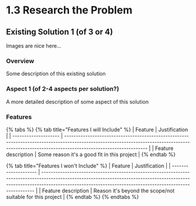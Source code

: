# 1.3 Research the Problem

## Existing Solution 1 (of 3 or 4)

Images are nice here...

### Overview

Some description of this existing solution

### Aspect 1 (of 2-4 aspects per solution?)

A more detailed description of some aspect of this solution

### Features

{% tabs %}
{% tab title="Features I will Include" %}
| Feature              | Justification                                                                                                                                                                                   |
| -------------------- | ----------------------------------------------------------------------------------------------------------------------------------------------------------------------------------------------- |
| Feature description     | Some reason it's a good fit in this project                                                 |
{% endtab %}

{% tab title="Features I won't Include" %}
| Feature              | Justification                                                                                                                                                                                                                           |
| -------------------- | --------------------------------------------------------------------------------------------------------------------------------------------------------------------------------------------------------------------------------------- |
| Feature description | Reason it's beyond the scope/not suitable for this project |
{% endtab %}
{% endtabs %}


